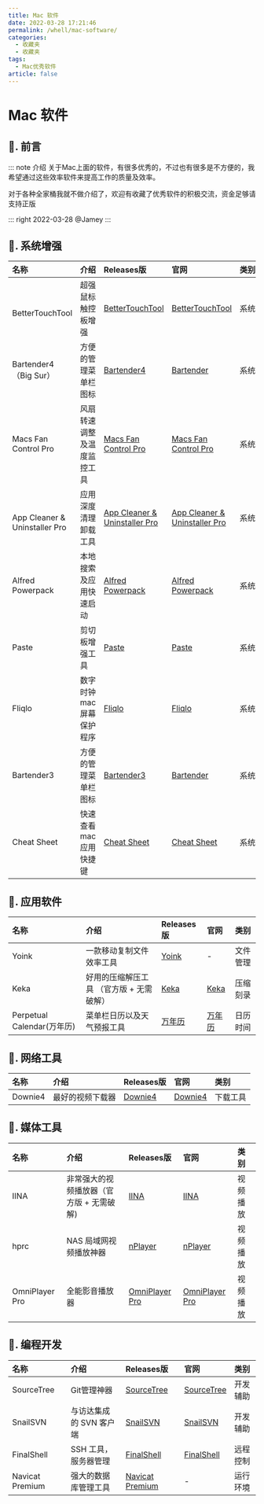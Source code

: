 ```yaml
---
title: Mac 软件
date: 2022-03-28 17:21:46
permalink: /whell/mac-software/
categories:
  - 收藏夹
  - 收藏夹
tags:
  - Mac优秀软件
article: false
---
```


# Mac 软件

## 📖. 前言


::: note 介绍
关于Mac上面的软件，有很多优秀的，不过也有很多是不方便的，我希望通过这些效率软件来提高工作的质量及效率。

对于各种全家桶我就不做介绍了，欢迎有收藏了优秀软件的积极交流，资金足够请支持正版

::: right
2022-03-28 @Jamey
:::

## 🌟. 系统增强

| 名称                                                  | 介绍                   | Releases版                                                                                                                       | 官网                                                                 | <div style="width: 70px;">类别</div> |
|:------------------------------------------------------|:----------------------|:--------------------------------------------------------------------------------------------------------------------------------|:---------------------------------------------------------------------|:------------------------------------|
| <Badge text="必"/><br/>BetterTouchTool                | 超强鼠标触控板增强        | [BetterTouchTool](https://github.com/oliver556/Recommended-software/releases/tag/bettertouchtool)                               | [BetterTouchTool](https://folivora.ai/)                              | 系统增强                             |
| <Badge text="必"/> Bartender4（Big Sur）               | 方便的管理菜单栏图标      | [Bartender4](https://github.com/oliver556/Recommended-software/releases/tag/bartender4)                                         | [Bartender](https://www.macbartender.com/)                           | 系统增强                             |
| <Badge text="必"/> Macs Fan Control Pro               | 风扇转速调整及温度监控工具 | [Macs Fan Control Pro](https://github.com/oliver556/Recommended-software/releases/tag/macs-fan-control)                         | [Macs Fan Control Pro](https://crystalidea.com/macs-fan-control)     | 系统增强                              |
| <Badge text="必"/> <br/>App Cleaner & Uninstaller Pro | 应用深度清理卸载工具      | [App Cleaner & Uninstaller Pro](https://github.com/oliver556/Recommended-software/releases/tag/app-cleaner-and-uninstaller-pro) | [App Cleaner & Uninstaller Pro](https://nektony.com/mac-app-cleaner) | 系统清理                              |
| <Badge text="必"/> Alfred Powerpack                   | 本地搜索及应用快速启动    | [Alfred Powerpack](https://github.com/oliver556/Recommended-software/releases/tag/alfred-4)                                     | [Alfred Powerpack](https://www.alfredapp.com/)                       | 系统增强                              |
| <Badge text="必"/> Paste                              | 剪切板增强工具           | [Paste](https://github.com/oliver556/Recommended-software/releases/tag/paste)                                                   | [Paste](https://apps.apple.com/cn/app/id967805235)                   | 系统增强                              |
| Fliqlo                                                | 数字时钟 mac 屏幕保护程序 | [Fliqlo](https://github.com/oliver556/Recommended-software/releases/tag/fliqlo)                                                 | [Fliqlo](https://fliqlo.com/)                                        | 系统增强                             |
| Bartender3                                            | 方便的管理菜单栏图标      | [Bartender3](https://github.com/oliver556/Recommended-software/releases/tag/bartender3)                                         | [Bartender](https://www.macbartender.com/)                           | 系统增强                             |
| Cheat Sheet                                           | 快速查看 mac 应用快捷键  | [Cheat Sheet](https://github.com/oliver556/Recommended-software/releases/tag/cheatsheet)                                        | [Cheat Sheet](https://www.mediaatelier.com/GrandTotal7/)             | 系统增强                              |

## 🌟. 应用软件

| 名称                                         | 介绍                               | Releases版                                                                                 | 官网                                                                        | 类别    |
|:--------------------------------------------|:-----------------------------------|:-------------------------------------------------------------------------------------------|:---------------------------------------------------------------------------|:-------|
| <Badge text="必"/> Yoink                     | 一款移动复制文件效率工具               | [Yoink](https://github.com/oliver556/Recommended-software/releases/tag/yoink)             | -                                                                          | 文件管理 |
| <Badge text="必"/> Keka                      | 好用的压缩解压工具 （官方版 + 无需破解） | [Keka](https://github.com/oliver556/Recommended-software/releases/tag/keka)                | [Keka](https://www.keka.io/zh-cn/)                                         | 压缩刻录 |
| <Badge text="必"/> Perpetual Calendar(万年历) | 菜单栏日历以及天气预报工具             | [万年历](https://github.com/oliver556/Recommended-software/releases/tag/perpetual-calendar) | [万年历](https://apps.apple.com/cn/app/万年历-日历以及天气预报工具/id1185943818) | 日历时间 |

## 🌟. 网络工具

| 名称                       | 介绍           | Releases版                                                                        | 官网                                                   | 类别    |
|:---------------------------|:--------------|:----------------------------------------------------------------------------------|:------------------------------------------------------|:-------|
| <Badge text="必"/> Downie4 | 最好的视频下载器 | [Downie4](https://github.com/oliver556/Recommended-software/releases/tag/downie4) | [Downie4](https://software.charliemonroe.net/downie/) | 下载工具 |

## 🌟. 媒体工具

| 名称                    | 介绍                               | Releases版                                                                                       | 官网                                                          | 类别     |
|:------------------------|:----------------------------------|:------------------------------------------------------------------------------------------------|:--------------------------------------------------------------|:-------|
| <Badge text="必"/> IINA | 非常强大的视频播放器（官方版 + 无需破解) | [IINA](https://github.com/oliver556/Recommended-software/releases/tag/iina)                     | [IINA](https://www.iina.io/)                                  | 视频播放 |
| hprc                    | NAS 局域网视频播放神器               | [nPlayer](https://github.com/oliver556/Recommended-software/releases/tag/nplayer)               | [nPlayer](https://apps.apple.com/cn/app/nplayer/id1451273814) | 视频播放 |
| OmniPlayer Pro          | 全能影音播放器                      | [OmniPlayer Pro](https://github.com/oliver556/Recommended-software/releases/tag/omniplayer-pro) | [OmniPlayer Pro](https://apps.apple.com/cn/app/id1522844237)  | 视频播放 |


## 🌟. 编程开发
| 名称                          | 介绍                  | Releases版                                                                                        | 官网                                                                                   | 类别    |
|:------------------------------|:--------------------|:--------------------------------------------------------------------------------------------------|:--------------------------------------------------------------------------------------|:--------|
| <Badge text="必"/> SourceTree | Git管理神器           | [SourceTree](https://github.com/oliver556/Recommended-software/releases/tag/sourcetree)           | [SourceTree](https://www.sourcetreeapp.com/)                                          | 开发辅助 |
| <Badge text="必"/> SnailSVN   | 与访达集成的 SVN 客户端 | [SnailSVN](https://github.com/oliver556/Recommended-software/releases/tag/snailsvn)               | [SnailSVN](https://apps.apple.com/cn/app/snailsvn-zhuan-ye-ban-yu-finder/id847259925) | 开发辅助 |
| <Badge text="必"/> FinalShell | SSH 工具，服务器管理    | [FinalShell](https://github.com/oliver556/Recommended-software/releases/tag/final-shell)          | [FinalShell](https://www.hostbuf.com/)                                                | 远程控制 |
| Navicat Premium               | 强大的数据库管理工具    | [Navicat Premium](https://github.com/oliver556/Recommended-software/releases/tag/navicat-premium) | -                                                                                     | 运行环境 |
